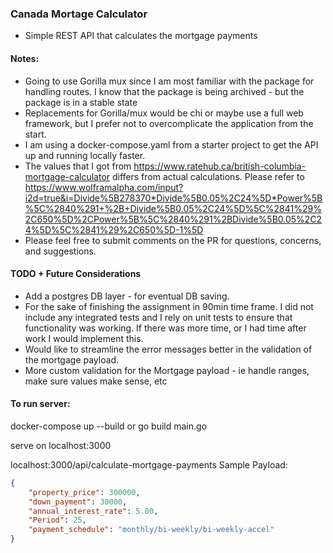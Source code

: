 ### Canada Mortage Calculator

- Simple REST API that calculates the mortgage payments 

#### Notes:
- Going to use Gorilla mux since I am most familiar with the package for handling routes. I know that the package is being archived - but the package is in a stable state
- Replacements for Gorilla/mux would be chi or maybe use a full web framework, but I prefer not to overcomplicate the application from the start.
- I am using a docker-compose.yaml from a starter project to get the API up and running locally faster.
- The values that I got from https://www.ratehub.ca/british-columbia-mortgage-calculator differs from actual calculations. Please refer to https://www.wolframalpha.com/input?i2d=true&i=Divide%5B278370*Divide%5B0.05%2C24%5D*Power%5B%5C%2840%291+%2B+Divide%5B0.05%2C24%5D%5C%2841%29%2C650%5D%2CPower%5B%5C%2840%291%2BDivide%5B0.05%2C24%5D%5C%2841%29%2C650%5D-1%5D 
- Please feel free to submit comments on the PR for questions, concerns, and suggestions.
#### TODO + Future Considerations
- Add a postgres DB layer - for eventual DB saving.
- For the sake of finishing the assignment in 90min time frame. I did not include any integrated tests and I rely on unit tests to ensure that functionality was working. If there was more time, or I had time after work I would implement this. 
- Would like to streamline the error messages better in the validation of the mortgage payload.
- More custom validation for the Mortgage payload - ie handle ranges, make sure values make sense, etc

#### To run server:
docker-compose up --build
or 
go build main.go

serve on localhost:3000

localhost:3000/api/calculate-mortgage-payments
Sample Payload:
```json
{
	"property_price": 300000,
	"down_payment": 30000,
	"annual_interest_rate": 5.00,
	"Period": 25,
	"payment_schedule": "monthly/bi-weekly/bi-weekly-accel"
}
```

